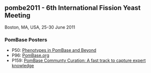 ## pombe2011 - 6th International Fission Yeast Meeting

Boston, MA, USA, 25-30 June 2011

### PomBase Posters

-   P50: [Phenotypes in PomBase and Beyond](ftp://ftp.pombase.org/pombe/Conferences/pombe2011/phenotype_pombe2011.pdf)
-   P96: [PomBase.org](ftp://ftp.pombase.org/pombe/Conferences/pombe2011/pombe2011_pombase.pdf)
-   P159: [PomBase Communty Curation: A fast track to capture expert knowledge](ftp://ftp.pombase.org/pombe/Conferences/pombe2011/pombe2011_p159.pdf)
